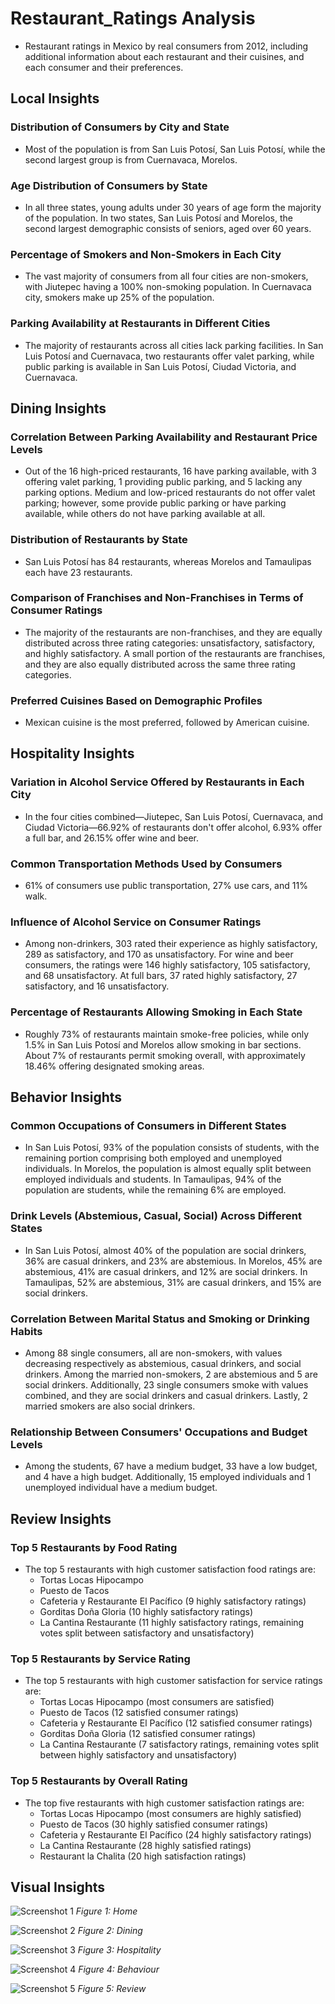 # Restaurant_Ratings Analysis
- Restaurant ratings in Mexico by real consumers from 2012, including additional information about each restaurant and their cuisines, and each consumer and their preferences.
  
## Local Insights

### Distribution of Consumers by City and State
- Most of the population is from San Luis Potosí, San Luis Potosí, while the second largest group is from Cuernavaca, Morelos.

### Age Distribution of Consumers by State
- In all three states, young adults under 30 years of age form the majority of the population. In two states, San Luis Potosí and Morelos, the second largest demographic consists of seniors, aged over 60 years.

### Percentage of Smokers and Non-Smokers in Each City
- The vast majority of consumers from all four cities are non-smokers, with Jiutepec having a 100% non-smoking population. In Cuernavaca city, smokers make up 25% of the population.

### Parking Availability at Restaurants in Different Cities
- The majority of restaurants across all cities lack parking facilities. In San Luis Potosí and Cuernavaca, two restaurants offer valet parking, while public parking is available in San Luis Potosí, Ciudad Victoria, and Cuernavaca.

## Dining Insights

### Correlation Between Parking Availability and Restaurant Price Levels
- Out of the 16 high-priced restaurants, 16 have parking available, with 3 offering valet parking, 1 providing public parking, and 5 lacking any parking options. Medium and low-priced restaurants do not offer valet parking; however, some provide public parking or have parking available, while others do not have parking available at all.

### Distribution of Restaurants by State
- San Luis Potosí has 84 restaurants, whereas Morelos and Tamaulipas each have 23 restaurants.

### Comparison of Franchises and Non-Franchises in Terms of Consumer Ratings
- The majority of the restaurants are non-franchises, and they are equally distributed across three rating categories: unsatisfactory, satisfactory, and highly satisfactory. A small portion of the restaurants are franchises, and they are also equally distributed across the same three rating categories.

### Preferred Cuisines Based on Demographic Profiles
- Mexican cuisine is the most preferred, followed by American cuisine.

## Hospitality Insights

### Variation in Alcohol Service Offered by Restaurants in Each City
- In the four cities combined—Jiutepec, San Luis Potosí, Cuernavaca, and Ciudad Victoria—66.92% of restaurants don't offer alcohol, 6.93% offer a full bar, and 26.15% offer wine and beer.

### Common Transportation Methods Used by Consumers
- 61% of consumers use public transportation, 27% use cars, and 11% walk.

### Influence of Alcohol Service on Consumer Ratings
- Among non-drinkers, 303 rated their experience as highly satisfactory, 289 as satisfactory, and 170 as unsatisfactory. For wine and beer consumers, the ratings were 146 highly satisfactory, 105 satisfactory, and 68 unsatisfactory. At full bars, 37 rated highly satisfactory, 27 satisfactory, and 16 unsatisfactory.

### Percentage of Restaurants Allowing Smoking in Each State
- Roughly 73% of restaurants maintain smoke-free policies, while only 1.5% in San Luis Potosí and Morelos allow smoking in bar sections. About 7% of restaurants permit smoking overall, with approximately 18.46% offering designated smoking areas.

## Behavior Insights

### Common Occupations of Consumers in Different States
- In San Luis Potosí, 93% of the population consists of students, with the remaining portion comprising both employed and unemployed individuals. In Morelos, the population is almost equally split between employed individuals and students. In Tamaulipas, 94% of the population are students, while the remaining 6% are employed.

### Drink Levels (Abstemious, Casual, Social) Across Different States
- In San Luis Potosí, almost 40% of the population are social drinkers, 36% are casual drinkers, and 23% are abstemious. In Morelos, 45% are abstemious, 41% are casual drinkers, and 12% are social drinkers. In Tamaulipas, 52% are abstemious, 31% are casual drinkers, and 15% are social drinkers.

### Correlation Between Marital Status and Smoking or Drinking Habits
- Among 88 single consumers, all are non-smokers, with values decreasing respectively as abstemious, casual drinkers, and social drinkers. Among the married non-smokers, 2 are abstemious and 5 are social drinkers. Additionally, 23 single consumers smoke with values combined, and they are social drinkers and casual drinkers. Lastly, 2 married smokers are also social drinkers.

### Relationship Between Consumers' Occupations and Budget Levels
- Among the students, 67 have a medium budget, 33 have a low budget, and 4 have a high budget. Additionally, 15 employed individuals and 1 unemployed individual have a medium budget.

## Review Insights

### Top 5 Restaurants by Food Rating
- The top 5 restaurants with high customer satisfaction food ratings are:
  - Tortas Locas Hipocampo
  - Puesto de Tacos
  - Cafeteria y Restaurante El Pacífico (9 highly satisfactory ratings)
  - Gorditas Doña Gloria (10 highly satisfactory ratings)
  - La Cantina Restaurante (11 highly satisfactory ratings, remaining votes split between satisfactory and unsatisfactory)

### Top 5 Restaurants by Service Rating
- The top 5 restaurants with high customer satisfaction for service ratings are:
  - Tortas Locas Hipocampo (most consumers are satisfied)
  - Puesto de Tacos (12 satisfied consumer ratings)
  - Cafeteria y Restaurante El Pacífico (12 satisfied consumer ratings)
  - Gorditas Doña Gloria (12 satisfied consumer ratings)
  - La Cantina Restaurante (7 satisfactory ratings, remaining votes split between highly satisfactory and unsatisfactory)

### Top 5 Restaurants by Overall Rating
- The top five restaurants with high customer satisfaction ratings are:
  - Tortas Locas Hipocampo (most consumers are highly satisfied)
  - Puesto de Tacos (30 highly satisfied consumer ratings)
  - Cafeteria y Restaurante El Pacífico (24 highly satisfactory ratings)
  - La Cantina Restaurante (28 highly satisfied ratings)
  - Restaurant la Chalita (20 high satisfaction ratings)
 
## Visual Insights

![Screenshot 1](Screenshot1.png)
*Figure 1: Home*

![Screenshot 2](Screenshot2.png)
*Figure 2: Dining*

![Screenshot 3](Screenshot3.png)
*Figure 3: Hospitality*

![Screenshot 4](Screenshot4.png)
*Figure 4: Behaviour*

![Screenshot 5](Screenshot5.png)
*Figure 5: Review*

